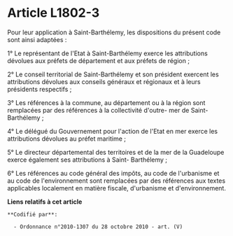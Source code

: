 # Article L1802-3

Pour leur application à Saint-Barthélemy, les dispositions du présent code sont ainsi adaptées :

1° Le représentant de l'Etat à Saint-Barthélemy exerce les attributions dévolues aux préfets de département et aux préfets de
région ;

2° Le conseil territorial de Saint-Barthélemy et son président exercent les attributions dévolues aux conseils généraux et
régionaux et à leurs présidents respectifs ;

3° Les références à la commune, au département ou à la région sont remplacées par des références à la collectivité d'outre-
mer de Saint-Barthélemy ;

4° Le délégué du Gouvernement pour l'action de l'Etat en mer exerce les attributions dévolues au préfet maritime ;

5° Le directeur départemental des territoires et de la mer de la Guadeloupe exerce également ses attributions à Saint-
Barthélemy ;

6° Les références au code général des impôts, au code de l'urbanisme et au code de l'environnement sont remplacées par des
références aux textes applicables localement en matière fiscale, d'urbanisme et d'environnement.

**Liens relatifs à cet article**

	**Codifié par**:

	  - Ordonnance n°2010-1307 du 28 octobre 2010 - art. (V)

